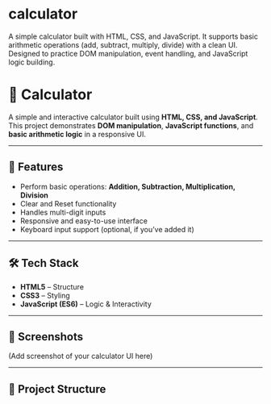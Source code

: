 # calculator
A simple calculator built with HTML, CSS, and JavaScript. It supports basic arithmetic operations (add, subtract, multiply, divide) with a clean UI. Designed to practice DOM manipulation, event handling, and JavaScript logic building.
# 🧮 Calculator

A simple and interactive calculator built using **HTML, CSS, and JavaScript**.  
This project demonstrates **DOM manipulation**, **JavaScript functions**, and **basic arithmetic logic** in a responsive UI.

---

## 🚀 Features
- Perform basic operations: **Addition, Subtraction, Multiplication, Division**
- Clear and Reset functionality
- Handles multi-digit inputs
- Responsive and easy-to-use interface
- Keyboard input support (optional, if you’ve added it)

---

## 🛠️ Tech Stack
- **HTML5** – Structure
- **CSS3** – Styling
- **JavaScript (ES6)** – Logic & Interactivity

---

## 📸 Screenshots
(Add screenshot of your calculator UI here)

---

## 📂 Project Structure
